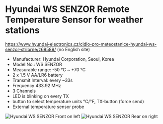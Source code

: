 # Hyundai WS SENZOR Remote Temperature Sensor for weather stations
https://www.hyundai-electronics.cz/cidlo-pro-meteostanice-hyundai-ws-senzor-stribrne/z68589/ (no English site)

* Manufacturer: Hyundai Corporation, Seoul, Korea
* Model No.: WS SENZOR
* Measurable range: -50 °C ~ +70 °C
* 2 x 1.5 V AA/LR6 battery
* Transmit Interval: every ~33s
* Frequency 433.92 MHz
* 3 Channels
* LED is blinking on every TX
* button to select temperature units °C/°F, TX-button (force send)
* External temperature sensor probe

![Hyundai WS SENZOR Front on left](ws-senzor-front.jpg)
![Hyundai WS SENZOR Rear on right](ws-senzor-rear.jpg)
